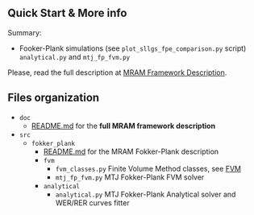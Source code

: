 ## Quick Start & More info
Summary:
* Fooker-Plank simulations (see `plot_sllgs_fpe_comparison.py` script) `analytical.py` and `mtj_fp_fvm.py`

Please, read the full description at [MRAM Framework Description](./doc/README.md).


## Files organization
* `doc`
	* [README.md](./doc/README.md) for the **full MRAM framework description**
* `src`
	* `fokker_plank`
		* [README.md](./fokker_plank/README.md) for the MRAM Fokker-Plank description
		* `fvm`
			* `fvm_classes.py` Finite Volume Method classes, see [FVM](https://github.com/danieljfarrell/FVM)
			* `mtj_fp_fvm.py` MTJ Fokker-Plank FVM solver
		* `analytical`
			* `analytical.py` MTJ Fokker-Plank Analytical solver
			and WER/RER curves fitter

